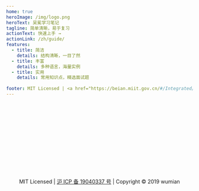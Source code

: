 ```yaml
---
home: true
heroImage: /img/logo.png
heroText: 吴冕学习笔记
tagline: 简单清晰，易于复习
actionText: 快速上手 →
actionLink: /zh/guide/
features:
  - title: 简洁
    details: 结构清晰，一目了然
  - title: 丰富
    details: 多种语言，海量实例
  - title: 实用
    details: 常用知识点，精选面试题  
    
footer: MIT Licensed | <a href="https://beian.miit.gov.cn/#/Integrated/index">沪 ICP 备 19040337 号</a> | Copyright © 2019 wumian #尾行
---
```


<br>
<br>
<br>
<br>
<br>
<br>
<br>
<br>
<br>
<br>
<br>
<br>

<div align="center">
MIT Licensed | <a href="https://beian.miit.gov.cn/#/Integrated/index">沪 ICP 备 19040337 号</a> | Copyright © 2019 wumian
</div>

